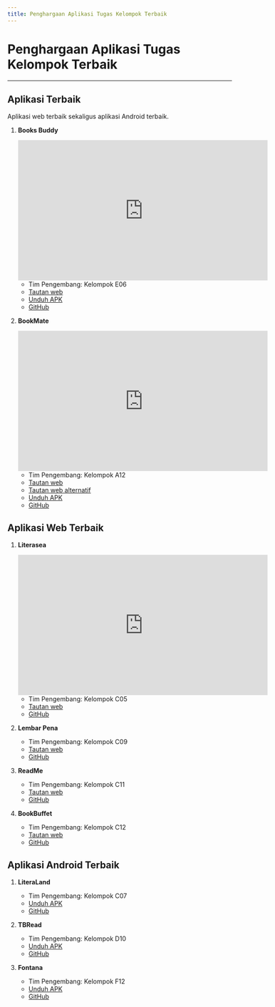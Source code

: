 ```yaml
---
title: Penghargaan Aplikasi Tugas Kelompok Terbaik
---
```


# Penghargaan Aplikasi Tugas Kelompok Terbaik

---

## Aplikasi Terbaik 
Aplikasi web terbaik sekaligus aplikasi Android terbaik.

1. **Books Buddy**
    
    <iframe width="560" height="315" src="https://www.youtube.com/embed/PCU58Op9UFc?si=GR2zFW_zJGzUluA0" title="YouTube video player" frameborder="0" allow="accelerometer; autoplay; clipboard-write; encrypted-media; gyroscope; picture-in-picture; web-share" allowfullscreen></iframe>

    - Tim Pengembang: Kelompok E06
    - [Tautan web](https://books-buddy-e06-tk.pbp.cs.ui.ac.id/)
    - [Unduh APK](https://install.appcenter.ms/orgs/jago-bikin-web/apps/books-buddy/distribution_groups/public)
    - [GitHub](https://github.com/jago-bikin-web)


2. **BookMate**
    
    <iframe width="560" height="315" src="https://www.youtube.com/embed/PH2QZHv4Ocw?si=EulyaKbJOdycaITz" title="YouTube video player" frameborder="0" allow="accelerometer; autoplay; clipboard-write; encrypted-media; gyroscope; picture-in-picture; web-share" allowfullscreen></iframe>

    - Tim Pengembang: Kelompok A12
    - [Tautan web](https://bookmate-a12-tk.pbp.cs.ui.ac.id/)
    - [Tautan web alternatif](https://ester-gracia21-bookmate.stndar.dev/)
    - [Unduh APK](https://install.appcenter.ms/orgs/pebepe/apps/bookmate/distribution_groups/public)
    - [GitHub](https://github.com/PBP-A12)


## Aplikasi Web Terbaik

1. **Literasea**
    
    <iframe width="560" height="315" src="https://www.youtube.com/embed/ke7YoQnbRn8?si=N6_l3OCPlrJ313AS" title="YouTube video player" frameborder="0" allow="accelerometer; autoplay; clipboard-write; encrypted-media; gyroscope; picture-in-picture; web-share" allowfullscreen></iframe>

    - Tim Pengembang: Kelompok C05
    - [Tautan web](https://literasea.live/)
    - [GitHub](https://github.com/C05-PBP-2023)


2. **Lembar Pena**
    - Tim Pengembang: Kelompok C09
    - [Tautan web](https://lembarpena-c09-tk.pbp.cs.ui.ac.id/)
    - [GitHub](https://github.com/PBPC09)


3. **ReadMe**
    - Tim Pengembang: Kelompok C11
    - [Tautan web](https://readme-c11-tk.pbp.cs.ui.ac.id/)
    - [GitHub](https://github.com/Readme-org)


4. **BookBuffet**
    - Tim Pengembang: Kelompok C12
    - [Tautan web](https://bookbuffet.onrender.com/)
    - [GitHub](https://github.com/pbp-c12-gacor)


## Aplikasi Android Terbaik

1. **LiteraLand**
    - Tim Pengembang: Kelompok C07
    - [Unduh APK](https://install.appcenter.ms/orgs/literaland/apps/literalandmobile/distribution_groups/public)
    - [GitHub](https://github.com/LiteraLand-C07)


2. **TBRead**
    - Tim Pengembang: Kelompok D10
    - [Unduh APK](https://install.appcenter.ms/orgs/pbp-d10/apps/tbread/distribution_groups/public)
    - [GitHub](https://github.com/PBP-D10)


3. **Fontana**
    - Tim Pengembang: Kelompok F12
    - [Unduh APK](https://github.com/PBP-F12/bookshelve-flutter/releases)
    - [GitHub](https://github.com/PBP-F12)
